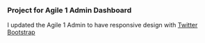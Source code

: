 ### Project for Agile 1 Admin Dashboard

I updated the Agile 1 Admin to have responsive design with [Twitter Bootstrap](http://getbootstrap.com/)
